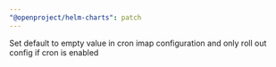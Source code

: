```yaml
---
"@openproject/helm-charts": patch
---
```


Set default to empty value in cron imap configuration and only roll out config if cron is enabled
